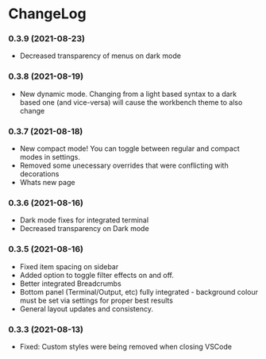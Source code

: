 # ChangeLog

### 0.3.9 (2021-08-23)

- Decreased transparency of menus on dark mode

### 0.3.8 (2021-08-19)

- New dynamic mode. Changing from a light based syntax to a dark based one (and vice-versa) will
  cause the workbench theme to also change

### 0.3.7 (2021-08-18)

- New compact mode! You can toggle between regular and compact modes in settings.
- Removed some unecessary overrides that were conflicting with decorations
- Whats new page

### 0.3.6 (2021-08-16)

- Dark mode fixes for integrated terminal
- Decreased transparency on Dark mode

### 0.3.5 (2021-08-16)

- Fixed item spacing on sidebar
- Added option to toggle filter effects on and off.
- Better integrated Breadcrumbs
- Bottom panel (Terminal/Output, etc) fully integrated - background colour must be set via settings
  for proper best results
- General layout updates and consistency.

### 0.3.3 (2021-08-13)

- Fixed: Custom styles were being removed when closing VSCode
